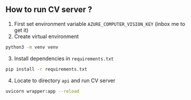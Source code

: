 ## How to run CV server ?
1. First set environment variable `AZURE_COMPUTER_VISION_KEY` (inbox me to get it)
2. Create virtual environment

```bash
python3 -m venv venv
```

3. Install dependencies in `requirements.txt`

```bash
pip install -r requirements.txt 
```

4. Locate to directory `api` and run CV server

```bash 
uvicorn wrapper:app --reload
```

